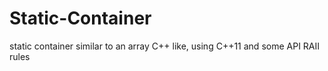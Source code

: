 # Static-Container
static container similar to an array C++ like, using C++11 and some API RAII rules
